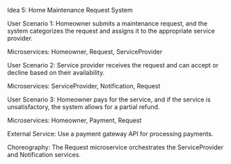 Idea 5: Home Maintenance Request System


User Scenario 1: Homeowner submits a maintenance request, and the system categorizes the request and assigns it to the appropriate service provider.

Microservices: Homeowner, Request, ServiceProvider



User Scenario 2: Service provider receives the request and can accept or decline based on their availability.

Microservices: ServiceProvider, Notification, Request



User Scenario 3: Homeowner pays for the service, and if the service is unsatisfactory, the system allows for a partial refund.

Microservices: Homeowner, Payment, Request



External Service: Use a payment gateway API for processing payments.

Choreography: The Request microservice orchestrates the ServiceProvider and Notification services.
